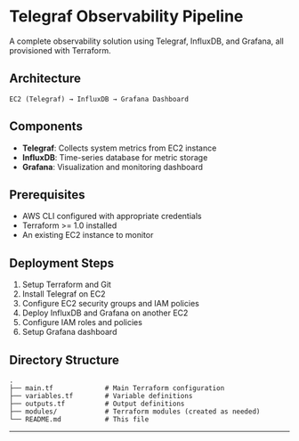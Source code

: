 
# Telegraf Observability Pipeline

A complete observability solution using Telegraf, InfluxDB, and Grafana, all provisioned with Terraform.

## Architecture

```
EC2 (Telegraf) → InfluxDB → Grafana Dashboard
```

## Components

- **Telegraf**: Collects system metrics from EC2 instance
- **InfluxDB**: Time-series database for metric storage
- **Grafana**: Visualization and monitoring dashboard

## Prerequisites

- AWS CLI configured with appropriate credentials
- Terraform >= 1.0 installed
- An existing EC2 instance to monitor

## Deployment Steps

1. Setup Terraform and Git
2. Install Telegraf on EC2
3. Configure EC2 security groups and IAM policies
6. Deploy InfluxDB and Grafana on another EC2
7. Configure IAM roles and policies
8. Setup Grafana dashboard


## Directory Structure

```
.
├── main.tf             # Main Terraform configuration
├── variables.tf        # Variable definitions
├── outputs.tf          # Output definitions
├── modules/            # Terraform modules (created as needed)
└── README.md           # This file
```

---